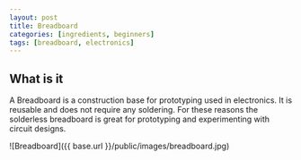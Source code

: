 ```yaml
---
layout: post
title: Breadboard
categories: [ingredients, beginners]
tags: [breadboard, electronics]
---
```


## What is it

A Breadboard is a construction base for prototyping used in electronics. It is reusable and does not require any soldering. For these reasons the solderless breadboard is great for prototyping and experimenting with circuit designs.



![Breadboard]({{ base.url }}/public/images/breadboard.jpg)
